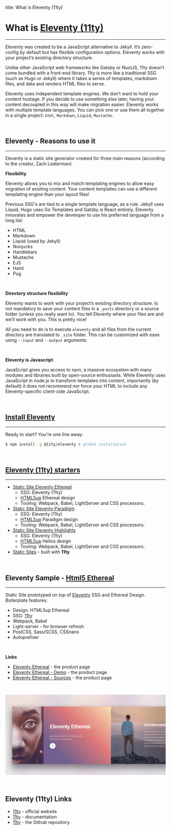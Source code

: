 title: What is Eleventy (11ty)

# What is [Eleventy (11ty)](https://www.11ty.io/)
---

Eleventy was created to be a JavaScript alternative to Jekyll. It’s zero-config by default but has flexible configuration options. Eleventy works with your project’s existing directory structure.

Unlike other JavaScript web frameworks like Gatsby or NuxtJS, 11ty doesn’t come bundled with a front-end library. 11ty is more like a traditional SSG (such as Hugo or Jekyll) where it takes a series of templates, markdown files, and data and renders HTML files to serve.

Eleventy uses independent template engines. We don’t want to hold your content hostage. If you decide to use something else later, having your content decoupled in this way will make migration easier. Eleventy works with multiple template languages. You can pick one or use them all together in a single project: `html`, `Markdown`, `Liquid`, `Mustache`.

<br />

## Eleventy - Reasons to use it
---

Eleventy is a static site generator created for three main reasons (according to the creator, Zach Leaterman)

**Flexibility**

Eleventy allows you to mix and match templating engines to allow easy migration of existing content. Your content templates can use a different templating engine than your layout files!

Previous SSG's are tied to a single template language, as a rule. Jekyll uses Liquid, Hugo uses Go Templates and Gatsby is React entirely.
Eleventy innovates and empower the developer to use his preferred language from a long list:

- HTML
- Markdown
- Liquid (used by Jekyll)
- Nunjucks
- Handlebars
- Mustache
- EJS
- Haml
- Pug

<br />

**Directory structure flexibility**

Eleventy wants to work with your project’s existing directory structure. Is not mandatory to save your content files in a `_posts` directory or a source folder (unless you really want to). You tell Eleventy where your files are and we’ll work with you. This is pretty nice!

All you need to do is to execute `eleventy` and all files from the current directory are translated to `_site` folder. 
This can be customized with ease using `--input` and `--output` arguments. 

<br />

**Eleventy is Javascript**

JavaScript gives you access to npm, a massive ecosystem with many modules and libraries built by open-source enthusiasts.
While Eleventy uses JavaScript in node.js to transform templates into content, importantly (by default) it does not recommend nor force your HTML to include any Eleventy-specific client-side JavaScript.

<br />

## [Install Eleventy](https://www.11ty.io/docs/getting-started/#step-2-install-eleventy)
---

Ready to start? You're one line away:

```bash
$ npm install -g @11ty/eleventy # global installation
```

<br />

## [Eleventy (11ty) starters](/static-site/)
---

- [Static Site Eleventy Ethereal](/static-site/eleventy-html5up-ethereal/) 
    - SSG: Eleventy (11ty) 
    - [HTML5up](https://appseed.us/apps/html5up) Ethereal design 
    - Tooling: Webpack, Babel, LightServer and CSS processors.
- [Static Site Eleventy Paradigm](/static-site/eleventy-html5up-paradigm/) 
    - SSG: Eleventy (11ty) 
    - [HTML5up](https://appseed.us/apps/html5up) Paradigm design 
    - Tooling: Webpack, Babel, LightServer and CSS processors.
- [Static Site Eleventy Highlights](/static-site/eleventy-html5up-highlights/)
    - SSG: Eleventy (11ty) 
    - [HTML5up](https://appseed.us/apps/html5up) Helios design 
    - Tooling: Webpack, Babel, LightServer and CSS processors.
- [Static Sites](https://appseed.us/static-site) - built with **11ty**

<br />

## Eleventy Sample - [Html5 Ethereal](https://appseed.us/static-site/eleventy-html5up-ethereal)
---

Static Site prototyped on top of [Eleventy](https://www.11ty.io/) SSG and Ethereal Design. Boilerplate features:

- Design: HTML5up Ethereal
- SSG: [11ty](https://www.11ty.io/)
- Webpack, Babel
- Light-server - for browser refresh
- PostCSS, Sass/SCSS, CSSnano
- Autoprefixer

<br />

**Links**

- [Eleventy Ethereal](https://appseed.us/static-site/eleventy-html5up-ethereal) - the product page
- [Eleventy Ethereal - Demo](https://eleventy-html5up-ethereal.appseed.us/) - the product page
- [Eleventy Ethereal - Sources](https://github.com/app-generator/eleventy-html5up-ethereal) - the product page

<br />

![Eleventy Html5UP Ethereal - Static Site built in Eleventy.](https://raw.githubusercontent.com/app-generator/eleventy-html5up-ethereal/master/media/eleventy-html5up-ethereal-screen.png)

<br />

## Eleventy (11ty) Links

- [11ty](https://www.11ty.io/) - official website
- [11ty](https://www.11ty.io/docs/) - documentation
- [11ty](https://github.com/11ty/eleventy/) - the Github repository

